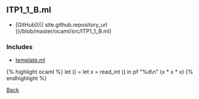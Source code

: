 ## ITP1_1_B.ml

- [GitHub]({{ site.github.repository_url }}/blob/master/ocaml/src/ITP1_1_B.ml)

### Includes

- [template.ml](../../include/template/template)

{% highlight ocaml %}
let () =
  let x = read_int () in
  pf "%d\n" (x * x * x)
{% endhighlight %}

[Back](..)
